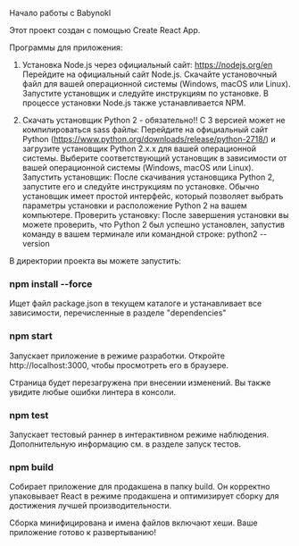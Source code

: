 Начало работы с Babynokl

Этот проект создан с помощью Create React App.

Программы для приложения:

1. Установка Node.js через официальный сайт: https://nodejs.org/en
   Перейдите на официальный сайт Node.js.
   Скачайте установочный файл для вашей операционной системы (Windows, macOS или Linux).
   Запустите установщик и следуйте инструкциям по установке.
   В процессе установки Node.js также устанавливается NPM.

2. Скачать установщик Python 2 - обязательно!! С 3 версией может не компилироваться sass файлы:
   Перейдите на официальный сайт Python (https://www.python.org/downloads/release/python-2718/) и загрузите установщик Python 2.x.x для вашей операционной системы. Выберите соответствующий установщик в зависимости от вашей операционной системы (Windows, macOS или Linux).
   Запустить установщик:
   После скачивания установщика Python 2, запустите его и следуйте инструкциям по установке. Обычно установщик имеет простой интерфейс, который позволяет выбрать параметры установки и расположение Python 2 на вашем компьютере.
   Проверить установку:
   После завершения установки вы можете проверить, что Python 2 был успешно установлен, запустив команду в вашем терминале или командной строке:
   python2 --version

В директории проекта вы можете запустить:

### npm install --force

Ищет файл package.json в текущем каталоге и устанавливает все зависимости, перечисленные в разделе "dependencies"

### npm start

Запускает приложение в режиме разработки.
Откройте http://localhost:3000, чтобы просмотреть его в браузере.

Страница будет перезагружена при внесении изменений.
Вы также увидите любые ошибки линтера в консоли.

### npm test

Запускает тестовый раннер в интерактивном режиме наблюдения.
Дополнительную информацию см. в разделе запуск тестов.

### npm build

Собирает приложение для продакшена в папку build.
Он корректно упаковывает React в режиме продакшена и оптимизирует сборку для достижения лучшей производительности.

Сборка минифицирована и имена файлов включают хеши.
Ваше приложение готово к развертыванию!
